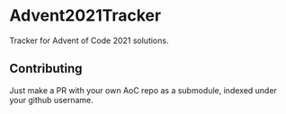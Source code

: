 # Advent2021Tracker

Tracker for Advent of Code 2021 solutions.

## Contributing

Just make a PR with your own AoC repo as a submodule, indexed under your github username.
